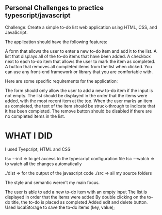 ## Personal Challenges to practice typescript/javascript

Challenge: Create a simple to-do list web application using HTML, CSS, and JavaScript.

The application should have the following features:

A form that allows the user to enter a new to-do item and add it to the list.
A list that displays all of the to-do items that have been added.
A checkbox next to each to-do item that allows the user to mark the item as completed.
A button that removes all completed items from the list when clicked.
You can use any front-end framework or library that you are comfortable with.

Here are some specific requirements for the application:

The form should only allow the user to add a new to-do item if the input is not empty.
The list should be displayed in the order that the items were added, with the most recent item at the top.
When the user marks an item as completed, the text of the item should be struck-through to indicate that it has been completed.
The remove button should be disabled if there are no completed items in the list.

# WHAT I DID

I used Tyepcript, HTML and CSS

tsc --init => to get access to the typescript configuration file
tsc --watch => to watch all the changes automatically 

./dist => for the output of the javascript code
./src => all my source folders

The style and semantic weren't my main focus.

The user is able to add a new to-do item with an empty input
The list is displayed in order that the items were added
By double clicking on the to-do title, the to-do is placed as completed
Added edit and delete button.
Used localStorage to save the to-do items (key, value);




